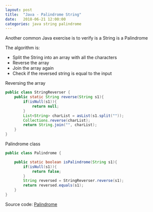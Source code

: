 ```yaml
---
layout: post
title:  "Java - Palindrome String"
date:   2018-06-21 12:00:00
categories: java string palindrome
---
```


Another common Java exercise is to verify is a String is a Palindrome

The algorithm is:

- Split the String into an array with all the characters
- Reverse the array
- Join the array again
- Check if the reversed string is equal to the input


Reversing the array

```java
public class StringReverser {
    public static String reverse(String s1){
        if(isNull(s1)){
            return null;
        }
        List<String> charList = asList(s1.split(""));
        Collections.reverse(charList);
        return String.join("", charList);
    }
}
```

Palindrome class
```java
public class Palindrome {

    public static boolean isPalindrome(String s1){
        if(isNull(s1)){
            return false;
        }
        String reversed = StringReverser.reverse(s1);
        return reversed.equals(s1);
    }
}

```



Source code: [Palindrome](https://github.com/mussatto/JavaExercises/blob/master/src/main/java/mussatto/com/strings/Palindrome.java)